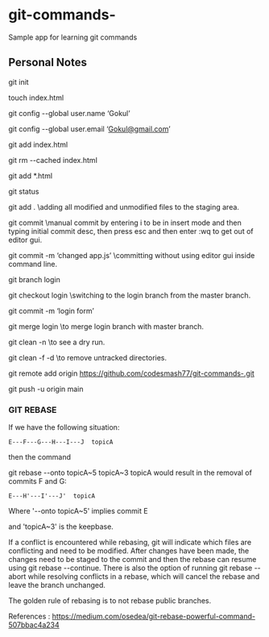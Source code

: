 # git-commands-
Sample app for learning git commands

## Personal Notes

git init

touch index.html

git config --global user.name ‘Gokul’

git config --global user.email ‘Gokul@gmail.com’

git add index.html

git rm --cached index.html

git add *.html

git status

git add .  \\adding all modified and unmodified files to the staging area.

git commit  \\manual commit by entering i to be in insert mode and then typing initial commit desc, then press esc and then enter :wq to get out of editor gui.

git commit -m ‘changed app.js’ \\committing without using editor gui inside command line.

git branch login

git checkout login \\switching to the login branch from the master branch.

git commit -m ‘login form’

git merge login \\to merge login branch with master branch.

git clean -n \\to see a dry run.

git clean -f -d \\to remove untracked directories.

git remote add origin https://github.com/codesmash77/git-commands-.git

git push -u origin main




### GIT REBASE
If we have the following situation:

    E---F---G---H---I---J  topicA
then the command

git rebase --onto topicA~5 topicA~3 topicA
would result in the removal of commits F and G:

    E---H'---I'---J'  topicA

Where  '--onto topicA~5' implies commit E 

and 'topicA~3' is the keepbase.

If a conflict is encountered while rebasing, git will indicate which files are conflicting and need to be modified. 
After changes have been made, the changes need to be staged to the commit and then the rebase can resume using git rebase --continue. 
There is also the option of running git rebase --abort while resolving conflicts in a rebase, which will cancel the rebase and leave the branch unchanged.

The golden rule of rebasing is to not rebase public branches.

References : https://medium.com/osedea/git-rebase-powerful-command-507bbac4a234

